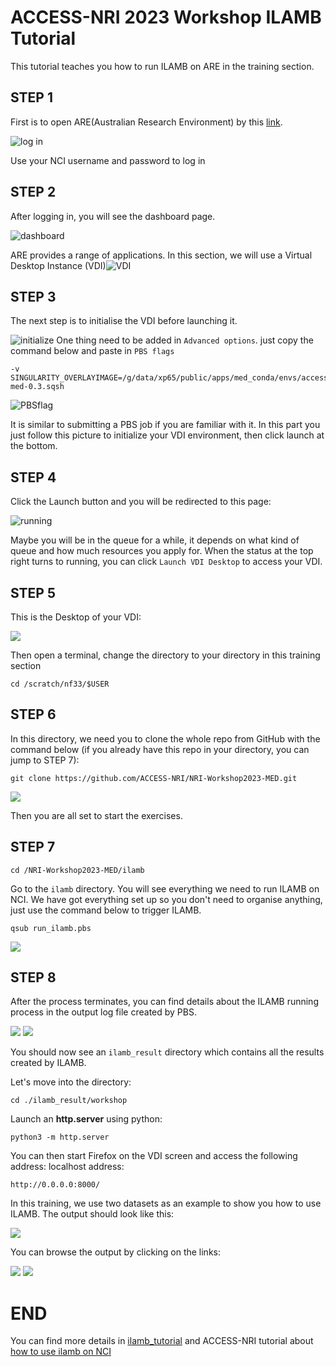 # ACCESS-NRI 2023 Workshop ILAMB Tutorial

This tutorial teaches you how to run ILAMB on ARE in the training section.

## STEP 1

First is to open ARE(Australian Research Environment) by this [link](https://are-auth.nci.org.au/auth/ldap/login?back=&state=rl5xnescpalo7gqjcfj7qkwpx). 

![log in](./image/login.png)

Use your NCI username and password to log in

## STEP 2

After logging in, you will see the dashboard page.

![dashboard](./image/dashboard.png)

ARE provides a range of applications. In this section, we will use a Virtual Desktop Instance (VDI)![VDI](./image/VDI.png)

## STEP 3

The next step is to initialise the VDI before launching it.

![initialize](./image/initialize.png)
One thing need to be added in `Advanced options`. just copy the command below and paste in `PBS flags`
```
-v SINGULARITY_OVERLAYIMAGE=/g/data/xp65/public/apps/med_conda/envs/access-med-0.3.sqsh
```
![PBSflag](./image/pbsflag.png)

It is similar to submitting a PBS job if you are familiar with it. In this part you just follow this picture to initialize your VDI environment, then click launch at the bottom.

## STEP 4
Click the Launch button and you will be redirected to this page:

 ![running](./image/running.png)

Maybe you will be in the queue for a while, it depends on what kind of queue and how much resources you apply for. When the status at the top right turns to running, you can click `Launch VDI Desktop` to access your VDI.

## STEP 5
This is the Desktop of your VDI:

![](./image/vdi_desktop.png)

Then open a terminal, change the directory to your directory in this training section

```
cd /scratch/nf33/$USER
```

## STEP 6
In this directory, we need you to clone the whole repo from GitHub with the command below (if you already have this repo in your directory, you can jump to STEP 7):

```
git clone https://github.com/ACCESS-NRI/NRI-Workshop2023-MED.git
```

![](./image/gitclone.png)

Then you are all set to start the exercises.

## STEP 7

```
cd /NRI-Workshop2023-MED/ilamb
```
Go to the `ilamb` directory. You will see everything we need to run ILAMB on NCI. We have got everything set up so you don't need to organise anything, just use the command below to trigger ILAMB.

```
qsub run_ilamb.pbs
```

![](./image/runilamb.png)

## STEP 8

After the process terminates, you can find details about the ILAMB running process in the output log file created by PBS.

![](./image/confront.png)
![](./image/post.png)


You should now see an `ilamb_result` directory which contains all the results created by ILAMB.

Let's move into the directory:

```
cd ./ilamb_result/workshop
```

Launch an **http.server** using python:

```
python3 -m http.server
```

You can then start Firefox on the VDI screen and access the following address:
localhost address:

```
http://0.0.0.0:8000/
```

In this training, we use two datasets as an example to show you how to use ILAMB.
The output should look like this:

![](./image/ilamb_result.png)

You can browse the output by clicking on the links:

![](./image/ilamb_result1.png)
![](./image/ilamb_result2.png)

# END

You can find more details in [ilamb_tutorial](https://www.ilamb.org/doc/tutorial.html) and ACCESS-NRI tutorial about [how to use ilamb on NCI](https://ilamb-workflow.readthedocs.io/en/latest/) 
